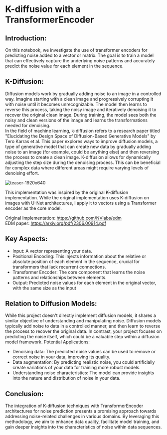 # K-diffusion with a TransformerEncoder

## Introduction:

On this notebook, we investigate the use of transformer encoders for predicting noise added to a vector or matrix. The goal is to train a model that can effectively capture the underlying noise patterns and accurately predict the noise value for each element in the sequence.

## K-Diffusion:

Diffusion models work by gradually adding noise to an image in a controlled way. Imagine starting with a clean image and progressively corrupting it with noise until it becomes unrecognizable. The model then learns to reverse this process, taking the noisy image and iteratively denoising it to recover the original clean image. During training, the model sees both the noisy and clean versions of the image and learns the transformations needed for denoising.\
In the field of machine learning, k-diffusion refers to a research paper titled "Elucidating the Design Space of Diffusion-Based Generative Models" by Tero Karras et al. This paper explores ways to improve diffusion models, a type of generative model that can create new data by gradually adding noise to an image (for example, could be anything else) and then reversing the process to create a clean image. K-diffusion allows for dynamically adjusting the step size during the denoising process. This can be beneficial for complex data where different areas might require varying levels of denoising effort.


![teaser-1920x640](https://github.com/Abdennacer-Badaoui/K-Diffusion_with_Transformer_Encoder/assets/106801897/ae88f626-f6cc-42e9-b867-93e330beade8)


This implementation was inspired by the original K-diffusion implementation. While the original implementation uses K-diffusion on images with U-Net architectures, I apply it to vectors using a Transformer encoder as the core model.

Original Implementation: https://github.com/NVlabs/edm \
EDM paper: https://arxiv.org/pdf/2306.00914.pdf


## Key Aspects:
  - Input: A vector representing your data.
  - Positional Encoding: This injects information about the relative or absolute position of each element in the sequence, crucial for transformers that lack recurrent connections.
  - Transformer Encoder: The core component that learns the noise patterns and relationships between elements.
  - Output: Predicted noise values for each element in the original vector, with the same size as the input

## Relation to Diffusion Models:

While this project doesn't directly implement diffusion models, it shares a similar objective of understanding and manipulating noise.
Diffusion models typically add noise to data in a controlled manner, and then learn to reverse the process to recover the original data. In contrast, your project focuses on predicting the noise itself, which could be a valuable step within a diffusion model framework.
Potential Applications:

  - Denoising data: The predicted noise values can be used to remove or correct noise in your data, improving its quality.
  - Data augmentation: By predicting realistic noise, you could artificially create variations of your data for training more robust models.
  - Understanding noise characteristics: The model can provide insights into the nature and distribution of noise in your data.

## Conclusion:

The integration of K-diffusion techniques with TransformerEncoder architectures for noise prediction presents a promising approach towards addressing noise-related challenges in various domains. By leveraging this methodology, we aim to enhance data quality, facilitate model training, and gain deeper insights into the characteristics of noise within data sequences.



